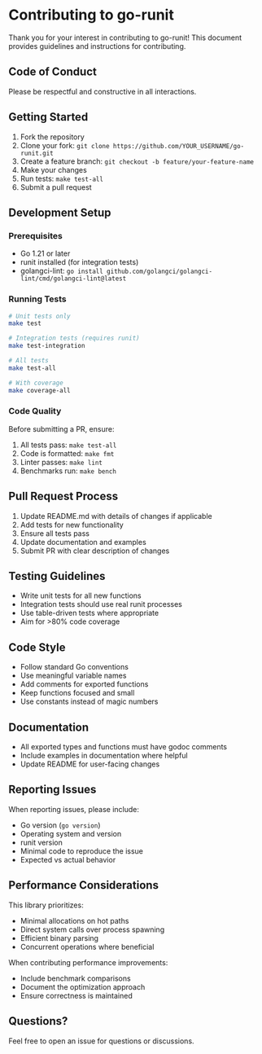 # Contributing to go-runit

Thank you for your interest in contributing to go-runit! This document provides guidelines and instructions for contributing.

## Code of Conduct

Please be respectful and constructive in all interactions.

## Getting Started

1. Fork the repository
2. Clone your fork: `git clone https://github.com/YOUR_USERNAME/go-runit.git`
3. Create a feature branch: `git checkout -b feature/your-feature-name`
4. Make your changes
5. Run tests: `make test-all`
6. Submit a pull request

## Development Setup

### Prerequisites

- Go 1.21 or later
- runit installed (for integration tests)
- golangci-lint: `go install github.com/golangci/golangci-lint/cmd/golangci-lint@latest`

### Running Tests

```bash
# Unit tests only
make test

# Integration tests (requires runit)
make test-integration

# All tests
make test-all

# With coverage
make coverage-all
```

### Code Quality

Before submitting a PR, ensure:

1. All tests pass: `make test-all`
2. Code is formatted: `make fmt`
3. Linter passes: `make lint`
4. Benchmarks run: `make bench`

## Pull Request Process

1. Update README.md with details of changes if applicable
2. Add tests for new functionality
3. Ensure all tests pass
4. Update documentation and examples
5. Submit PR with clear description of changes

## Testing Guidelines

- Write unit tests for all new functions
- Integration tests should use real runit processes
- Use table-driven tests where appropriate
- Aim for >80% code coverage

## Code Style

- Follow standard Go conventions
- Use meaningful variable names
- Add comments for exported functions
- Keep functions focused and small
- Use constants instead of magic numbers

## Documentation

- All exported types and functions must have godoc comments
- Include examples in documentation where helpful
- Update README for user-facing changes

## Reporting Issues

When reporting issues, please include:

- Go version (`go version`)
- Operating system and version
- runit version
- Minimal code to reproduce the issue
- Expected vs actual behavior

## Performance Considerations

This library prioritizes:
- Minimal allocations on hot paths
- Direct system calls over process spawning
- Efficient binary parsing
- Concurrent operations where beneficial

When contributing performance improvements:
- Include benchmark comparisons
- Document the optimization approach
- Ensure correctness is maintained

## Questions?

Feel free to open an issue for questions or discussions.
